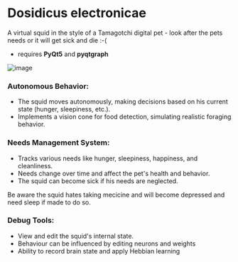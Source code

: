 # Dosidicus electronicae
A virtual squid in the style of a Tamagotchi digital pet -  look after the pets needs or it will get sick and die :-(

* requires **PyQt5** and **pyqtgraph**

![image](https://github.com/user-attachments/assets/d1338421-050f-4061-8f6c-a93d05afb274)




### Autonomous Behavior:

* The squid moves autonomously, making decisions based on his current state (hunger, sleepiness, etc.).
* Implements a vision cone for food detection, simulating realistic foraging behavior.


### Needs Management System:

* Tracks various needs like hunger, sleepiness, happiness, and cleanliness.
* Needs change over time and affect the pet's health and behavior.
* The squid can become sick if his needs are neglected.


Be aware the squid hates taking mecicine and will become depressed and need sleep if made to do so.



### Debug Tools:

* View and edit the squid's internal state. 
* Behaviour can be influenced by editing neurons and weights
* Ability to record brain state and apply Hebbian learning
